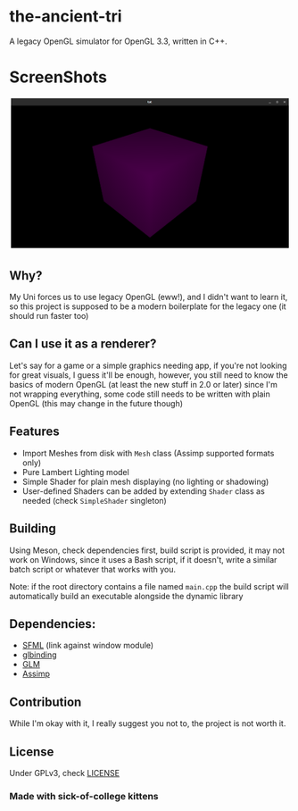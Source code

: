 # the-ancient-tri
A legacy OpenGL simulator for OpenGL 3.3, written in C++.

# ScreenShots
![Lambert](snaps/Lambert-1.png)

## Why?
My Uni forces us to use legacy OpenGL (eww!), and I didn't want to learn it, so this project is supposed to be a modern boilerplate for the legacy one (it should run faster too)

## Can I use it as a renderer?
Let's say for a game or a simple graphics needing app, if you're not looking for great visuals, I guess it'll be enough, however, you still need to know the basics of modern OpenGL (at least the new stuff in 2.0 or later) since I'm not wrapping everything, some code still needs to be written with plain OpenGL (this may change in the future though)

## Features
- Import Meshes from disk with ``Mesh`` class (Assimp supported formats only)
- Pure Lambert Lighting model
- Simple Shader for plain mesh displaying (no lighting or shadowing)
- User-defined Shaders can be added by extending ``Shader`` class as needed (check ``SimpleShader`` singleton)

## Building
Using Meson, check dependencies first, build script is provided, it may not work on Windows, since it uses a Bash script, if it doesn't, write a similar batch script or whatever that works with you.

Note: if the root directory contains a file named ```main.cpp``` the build script will automatically build an executable alongside the dynamic library

## Dependencies:
- [SFML](https://www.sfml-dev.org/) (link against window module)
- [glbinding](https://github.com/cginternals/glbinding)
- [GLM](https://github.com/g-truc/glm)
- [Assimp](https://github.com/assimp/assimp)

## Contribution
While I'm okay with it, I really suggest you not to, the project is not worth it.

## License
Under GPLv3, check [LICENSE](./LICENSE.md)

### Made with sick-of-college kittens